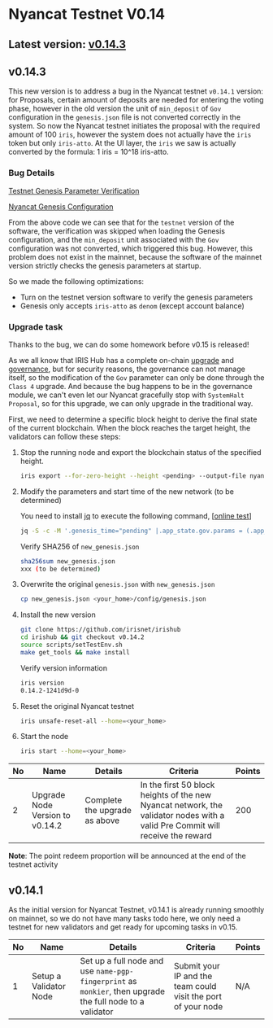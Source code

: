 # Nyancat Testnet V0.14

## Latest version: [v0.14.3](https://github.com/irisnet/irishub/releases/tag/v0.14.3)

## v0.14.3

This new version is to address a bug in the Nyancat testnet `v0.14.1` version: for Proposals, certain amount of deposits are needed for entering the voting phase, however in the old version the unit of `min_deposit` of `Gov` configuration in the `genesis.json` file is not converted correctly in the system. So now the Nyancat testnet initiates the proposal with the required amount of 100 `iris`, however the system does not actually have the `iris` token but only `iris-atto`. At the UI layer, the `iris` we saw is actually converted by the formula: 1 iris = 10^18 iris-atto.

### Bug Details

[Testnet Genesis Parameter Verification](https://github.com/irisnet/irishub/blob/v0.14.1/modules/gov/params.go#L362)

[Nyancat Genesis Configuration](../config/genesis.json#L90)

From the above code we can see that for the `testnet` version of the software, the verification was skipped when loading the Genesis configuration, and the `min_deposit` unit associated with the `Gov` configuration was not converted, which triggered this bug. However, this problem does not exist in the mainnet, because the software of the mainnet version strictly checks the genesis parameters at startup.

So we made the following optimizations:

- Turn on the testnet version software to verify the genesis parameters
- Genesis only accepts `iris-atto` as `denom` (except account balance)

### Upgrade task

Thanks to the bug, we can do some homework before v0.15 is released!

As we all know that IRIS Hub has a complete on-chain [upgrade](https://www.irisnet.org/docs/features/upgrade.html) and [governance](https://www.irisnet.org/docs/features/governance.html), but for security reasons, the governance can not manage itself, so the modification of the `Gov` parameter can only be done through the `Class 4` upgrade. And because the bug happens to be in the governance module, we can't even let our Nyancat gracefully stop with `SystemHalt Proposal`, so for this upgrade, we can only upgrade in the traditional way.

First, we need to determine a specific block height to derive the final state of the current blockchain. When the block reaches the target height, the validators can follow these steps:

1. Stop the running node and export the blockchain status of the specified height.

    ```bash
    iris export --for-zero-height --height <pending> --output-file nyancat_export.json
    ```

2. Modify the parameters and start time of the new network (to be determined)

    You need to install [jq](https://stedolan.github.io/jq/) to execute the following command, [[online test](https://jqplay.org/s/9QSR4xq_TX)]

    ```bash
    jq -S -c -M '.genesis_time="pending" |.app_state.gov.params = (.app_state.gov.params | .critical_min_deposit[0] = {"denom": "iris-atto", "amount" : "100000000000000000000"}|.important_min_deposit[0] = {"denom": "iris-atto", "amount": "100000000000000000000"}|.normal_min_deposit[0] = {"denom": "iris-atto", " Amount": "50000000000000000000"})' nyancat_export.json > new_genesis.json
    ```

    Verify SHA256 of `new_genesis.json`

    ```bash
    sha256sum new_genesis.json
    xxx (to be determined)
    ```

3. Overwrite the original `genesis.json` with `new_genesis.json`

    ```bash
    cp new_genesis.json <your_home>/config/genesis.json
    ```

4. Install the new version

    ```bash
    git clone https://github.com/irisnet/irishub
    cd irishub && git checkout v0.14.2
    source scripts/setTestEnv.sh
    make get_tools && make install
    ```

    Verify version information

    ```bash
    iris version
    0.14.2-1241d9d-0
    ```

5. Reset the original Nyancat testnet

    ```bash
    iris unsafe-reset-all --home=<your_home>
    ```

6. Start the node

    ```bash
    iris start --home=<your_home>
    ```

| No | Name | Details | Criteria | Points |
| ---- | ---------------------------------------------- | ------------------------------------------------------------ | ------------------------------------------------------------ | ------ |
|  2   | Upgrade Node Version to v0.14.2 | Complete the upgrade as above | In the first 50 block heights of the new Nyancat network, the validator nodes with a valid Pre Commit will receive the reward | 200 |

**Note**: The point redeem proportion will be announced at the end of the testnet activity

## v0.14.1

As the initial version for Nyancat Testnet, v0.14.1 is already running smoothly on mainnet, so we do not have many tasks todo here, we only need a testnet for new validators and get ready for upcoming tasks in v0.15.

| No   | Name                                           | Details                                                      | Criteria                                                     | Points |
| ---- | ---------------------------------------------- | ------------------------------------------------------------ | ------------------------------------------------------------ | ------ |
| 1    | Setup a Validator Node                         | Set up a full node and use `name-pgp-fingerprint` as `monkier`, then upgrade the full node to a validator | Submit your IP and the team could visit the port of your node | N/A    |
